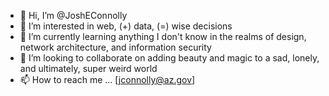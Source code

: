 - 👋 Hi, I’m @JoshEConnolly
- 👀 I’m interested in web, (+) data, (=) wise decisions
- 🌱 I’m currently learning anything I don't know in the realms of design, network architecture, and information security
- 💞️ I’m looking to collaborate on adding beauty and magic to a sad, lonely, and ultimately, super weird world
- 📫 How to reach me ... [jconnolly@az.gov]

